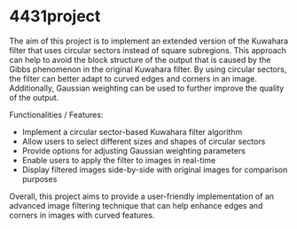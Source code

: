 # 4431project
The aim of this project is to implement an extended version of the Kuwahara filter that uses circular sectors instead of square subregions. This approach can help to avoid the block structure of the output that is caused by the Gibbs phenomenon in the original Kuwahara filter. By using circular sectors, the filter can better adapt to curved edges and corners in an image. Additionally, Gaussian weighting can be used to further improve the quality of the output.

Functionalities / Features:
- Implement a circular sector-based Kuwahara filter algorithm
- Allow users to select different sizes and shapes of circular sectors
- Provide options for adjusting Gaussian weighting parameters
- Enable users to apply the filter to images in real-time
- Display filtered images side-by-side with original images for comparison purposes

Overall, this project aims to provide a user-friendly implementation of an advanced image filtering technique that can help enhance edges and corners in images with curved features.

